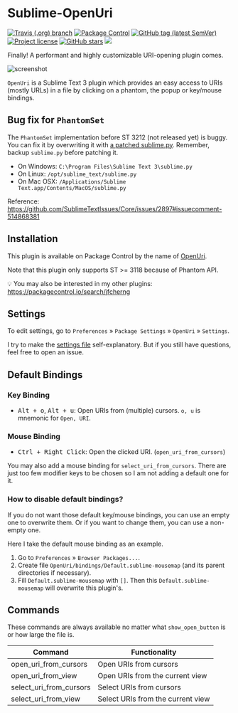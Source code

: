 # Sublime-OpenUri

<a href="https://travis-ci.org/jfcherng/Sublime-OpenUri"><img alt="Travis (.org) branch" src="https://img.shields.io/travis/jfcherng/Sublime-OpenUri/master?style=flat-square"></a>
<a href="https://packagecontrol.io/packages/OpenUri"><img alt="Package Control" src="https://img.shields.io/packagecontrol/dt/OpenUri?style=flat-square"></a>
<a href="https://github.com/jfcherng/Sublime-OpenUri/tags"><img alt="GitHub tag (latest SemVer)" src="https://img.shields.io/github/tag/jfcherng/Sublime-OpenUri?style=flat-square&logo=github"></a>
<a href="https://github.com/jfcherng/Sublime-OpenUri/blob/master/LICENSE"><img alt="Project license" src="https://img.shields.io/github/license/jfcherng/Sublime-OpenUri?style=flat-square&logo=github"></a>
<a href="https://github.com/jfcherng/Sublime-OpenUri/stargazers"><img alt="GitHub stars" src="https://img.shields.io/github/stars/jfcherng/Sublime-OpenUri?style=flat-square&logo=github"></a>
<a href="https://www.paypal.me/jfcherng/5usd" title="Donate to this project using Paypal"><img src="https://img.shields.io/badge/paypal-donate-blue.svg?style=flat-square&logo=paypal"></a>

Finally! A performant and highly customizable URI-opening plugin comes.

![screenshot](https://raw.githubusercontent.com/jfcherng/Sublime-OpenUri/master/docs/screenshot.png)

`OpenUri` is a Sublime Text 3 plugin which provides an easy access to URIs (mostly URLs)
in a file by clicking on a phantom, the popup or key/mouse bindings.


## Bug fix for `PhantomSet`

The `PhantomSet` implementation before ST 3212 (not released yet) is buggy.
You can fix it by overwriting it with [a patched sublime.py](https://gist.github.com/jfcherng/0ea38bd05a8875be1a40f30b5b9f784c).
Remember, backup `sublime.py` before patching it.

- On Windows: `C:\Program Files\Sublime Text 3\sublime.py`
- On Linux: `/opt/sublime_text/sublime.py`
- On Mac OSX: `/Applications/Sublime Text.app/Contents/MacOS/sublime.py`

Reference: https://github.com/SublimeTextIssues/Core/issues/2897#issuecomment-514868381


## Installation

This plugin is available on Package Control by the name of [OpenUri](https://packagecontrol.io/packages/OpenUri).

Note that this plugin only supports ST >= 3118 because of Phantom API.

💡 You may also be interested in my other plugins: https://packagecontrol.io/search/jfcherng


## Settings

To edit settings, go to `Preferences` » `Package Settings` » `OpenUri` » `Settings`.

I try to make the [settings file](https://github.com/jfcherng/Sublime-OpenUri/blob/master/OpenUri.sublime-settings) 
self-explanatory. But if you still have questions, feel free to open an issue.


## Default Bindings


### Key Binding

- <kbd>Alt + o</kbd>, <kbd>Alt + u</kbd>:
  Open URIs from (multiple) cursors. `o, u` is mnemonic for `Open, URI`.


### Mouse Binding

- <kbd>Ctrl + Right Click</kbd>: Open the clicked URI. (`open_uri_from_cursors`)

You may also add a mouse binding for `select_uri_from_cursors`.
There are just too few modifier keys to be chosen so I am not adding a default one for it.


### How to disable default bindings?

If you do not want those default key/mouse bindings, you can use an empty one to overwrite them.
Or if you want to change them, you can use a non-empty one.

Here I take the default mouse binding as an example.

1. Go to `Preferences` » `Browser Packages...`.
1. Create file `OpenUri/bindings/Default.sublime-mousemap` (and its parent directories if necessary).
1. Fill `Default.sublime-mousemap` with `[]`.
   Then this `Default.sublime-mousemap` will overwrite this plugin's.


## Commands

These commands are always available no matter what `show_open_button` is or how large the file is.

| Command | Functionality |
|---|---|
| open_uri_from_cursors | Open URIs from cursors |
| open_uri_from_view | Open URIs from the current view |
| select_uri_from_cursors | Select URIs from cursors |
| select_uri_from_view | Select URIs from the current view |
